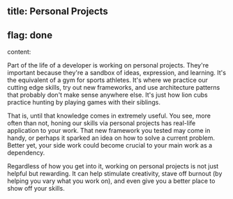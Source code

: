title: Personal Projects
----
flag: done
----
content:

Part of the life of a developer is working on personal projects. They're important because they're a sandbox of ideas, expression, and learning. It's the equivalent of a gym for sports athletes. It's where we practice our cutting edge skills, try out new frameworks, and use architecture patterns that probably don't make sense anywhere else. It's just how lion cubs practice hunting by playing games with their siblings.

That is, until that knowledge comes in extremely useful. You see, more often than not, honing our skills via personal projects has real-life application to your work. That new framework you tested may come in handy, or perhaps it sparked an idea on how to solve a current problem. Better yet, your side work could become crucial to your main work as a dependency.

Regardless of how you get into it, working on personal projects is not just helpful but rewarding. It can help stimulate creativity, stave off burnout (by helping you vary what you work on), and even give you a better place to show off your skills.

